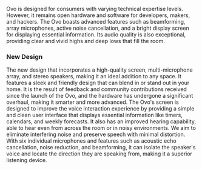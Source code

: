 Ovo is designed for consumers with varying technical expertise levels. However, it remains open hardware and software for developers, makers, and hackers. 
The Ovo boasts advanced features such as beamforming, array microphones, active noise cancellation, and a bright display screen for displaying essential information. Its audio quality is also exceptional, providing clear and vivid highs and deep lows that fill the room.
### New Design
The new design that incorporates a high-quality screen, multi-microphone array, and stereo speakers, making it an ideal addition to any space. It features a sleek and friendly design that can blend in or stand out in your home. It is the result of feedback and community contributions received since the launch of the Ovo, and the hardware has undergone a significant overhaul, making it smarter and more advanced.
The Ovo's screen is designed to improve the voice interaction experience by providing a simple and clean user interface that displays essential information like timers, calendars, and weekly forecasts. It also has an improved hearing capability, able to hear even from across the room or in noisy environments. We aim to eliminate interfering noise and preserve speech with minimal distortion. With six individual microphones and features such as acoustic echo cancellation, noise reduction, and beamforming, it can isolate the speaker's voice and locate the direction they are speaking from, making it a superior listening device.

